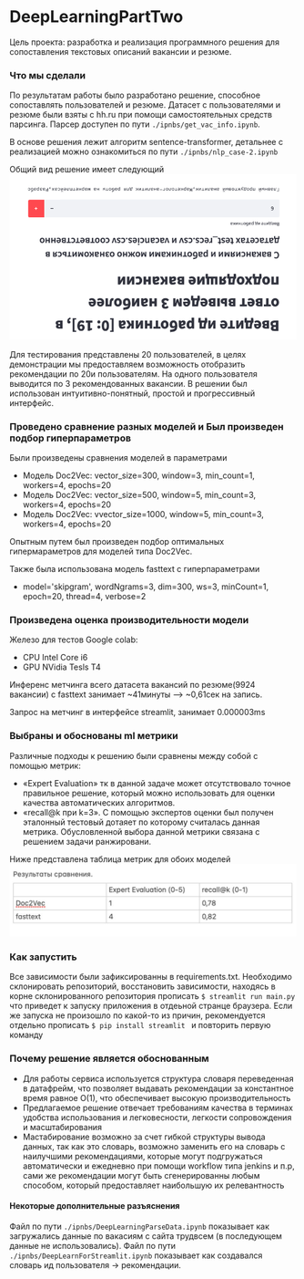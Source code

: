 # DeepLearningPartTwo
Цель проекта: разработка и реализация программного решения для сопоставления текстовых описаний вакансии и резюме.

### Что мы сделали 
По результатам работы было разработано решение, способное сопоставлять пользователей и резюме.
Датасет с пользователями и резюме были взяты с hh.ru при помощи самоcтоятельных средств парсинга. Парсер доступен по пути 
`
./ipnbs/get_vac_info.ipynb
`.

В основе решения лежит алгоритм sentence-transformer, детальнее с реализацией можно ознакомиться по пути 
`
./ipnbs/nlp_case-2.ipynb
`

Общий вид решение имеет следующий
![общий_вид](./srcs/page.png)

Для тестирования представлены 20 пользователей, в целях демонстрации мы предоставляем возможность отобразить рекомендации по 20и пользователям. На одного пользователя выводится по 3 рекомендованных вакансии. В решении был использован интуитивно-понятный, простой и прогрессивный интерфейс.

### Проведено сравнение разных моделей и Был произведен подбор гиперпараметров

Были произведены сравнения моделей в параметрами
 - Модель Doc2Vec: vector_size=300, window=3, min_count=1, workers=4, epochs=20
 - Модель Doc2Vec: vector_size=500, window=5, min_count=3, workers=4, epochs=20
 - Модель Doc2Vec: vvector_size=1000, window=5, min_count=3, workers=4, epochs=20

Опытным путем был произведен подбор оптимальных гипермараметров для моделей типа Doc2Vec.

Также была использована модель fasttext с гиперпараметрами 
 - model='skipgram', wordNgrams=3, dim=300, ws=3, minCount=1, epoch=20, thread=4, verbose=2

### Произведена оценка производительности модели

Железо для тестов Google colab:
 - CPU Intel Core i6
 - GPU NVidia Tesls T4

Инференс метчинга всего датасета вакансий по резюме(9924 вакансии) с fasttext занимает ~41минуты --> ~0,61сек на запись. 

Запрос на метчинг в интерфейсе streamlit, занимает 0.000003ms

### Выбраны и обоснованы ml метрики 

Различные подходы к решению были сравнены между собой с помощью метрик:
- «Expert Evaluation» тк в данной задаче может отсутствовало точное правильное решение, который можно использовать для оценки качества автоматических алгоритмов. 
- «recall@k при k=3». С помощью экспертов оценки был получен эталонный тестовый дотаяет по которому считалась данная метрика. Обусловленной выбора данной метрики связана с решением задачи ранжировани. 

Ниже представлена таблица метрик для обоих моделей
![метрики](./srcs/metrics.jpg)

### Как запустить
Все зависимости были зафиксированны в requirements.txt. Необходимо склонировать репозиторий, восстановить зависимости, находясь в корне склонированного репозитория прописать 
`
$ streamlit run main.py
`
что приведет к запуску приложения в отдеьной странце браузера.
Если же запуска не произошло по какой-то из причин, рекомендуется отдельно прописать 
`
$ pip install streamlit 
`
и повторить первую команду

### Почему решение является обоснованным
 - Для работы сервиса используется структура словаря переведенная в датафрейм, что позволяет выдавать рекомендации за константное время равное О(1), что обеспечивает высокую производительность
 - Предлагаемое решение отвечает требованиям качества в терминах удобства использования и легковесности, легкости сопровождения и масштабирования
 - Мастабирование возможно за счет гибкой структуры вывода данных, так как это словарь, возможно заменить его на словарь с наилучшими рекомендациями, которые могут подгружаться автоматически и ежедневно при помощи workflow типа jenkins и п.р, сами же рекомендации могут быть сгенерированны любым способом, который предоставляет наибольшую их релевантность

 #### Некоторые дополнительные разъяснения
Файл по пути `./ipnbs/DeepLearningParseData.ipynb` показывает как загружались данные по вакасиям с сайта трудвсем (в последующем данные не использовались).
Файл по пути `./ipnbs/DeepLearnForStreamlit.ipynb` показывает как создавался словарь ид пользователя -> рекомендации.
